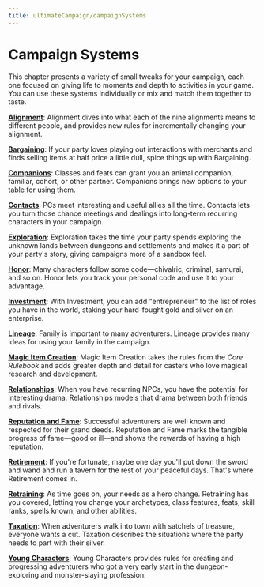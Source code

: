 ```yaml
---
title: ultimateCampaign/campaignSystems
---
```

# Campaign Systems

This chapter presents a variety of small tweaks for your campaign, each one focused on giving life to moments and depth to activities in your game. You can use these systems individually or mix and match them together to taste.

[**Alignment**](ultimateCampaign/campaignSystems_dir/alignment): Alignment dives into what each of the nine alignments means to different people, and provides new rules for incrementally changing your alignment.

[**Bargaining**](ultimateCampaign/campaignSystems_dir/bargaining): If your party loves playing out interactions with merchants and finds selling items at half price a little dull, spice things up with Bargaining.

[**Companions**](ultimateCampaign/campaignSystems_dir/companions): Classes and feats can grant you an animal companion, familiar, cohort, or other partner. Companions brings new options to your table for using them.

[**Contacts**](ultimateCampaign/campaignSystems_dir/contacts): PCs meet interesting and useful allies all the time. Contacts lets you turn those chance meetings and dealings into long-term recurring characters in your campaign.

[**Exploration**](ultimateCampaign/campaignSystems_dir/exploration): Exploration takes the time your party spends exploring the unknown lands between dungeons and settlements and makes it a part of your party's story, giving campaigns more of a sandbox feel.

[**Honor**](ultimateCampaign/campaignSystems_dir/honor): Many characters follow some code—chivalric, criminal, samurai, and so on. Honor lets you track your personal code and use it to your advantage.

[**Investment**](ultimateCampaign/campaignSystems_dir/investment): With Investment, you can add "entrepreneur" to the list of roles you have in the world, staking your hard-fought gold and silver on an enterprise.

[**Lineage**](ultimateCampaign/campaignSystems_dir/lineage): Family is important to many adventurers. Lineage provides many ideas for using your family in the campaign.

[**Magic Item Creation**](ultimateCampaign/campaignSystems_dir/magicItemCreation): Magic Item Creation takes the rules from the _Core Rulebook_ and adds greater depth and detail for casters who love magical research and development.

[**Relationships**](ultimateCampaign/campaignSystems_dir/relationships): When you have recurring NPCs, you have the potential for interesting drama. Relationships models that drama between both friends and rivals.

[**Reputation and Fame**](ultimateCampaign/campaignSystems_dir/reputationAndFame): Successful adventurers are well known and respected for their grand deeds. Reputation and Fame marks the tangible progress of fame—good or ill—and shows the rewards of having a high reputation.

[**Retirement**](ultimateCampaign/campaignSystems_dir/retirement): If you're fortunate, maybe one day you'll put down the sword and wand and run a tavern for the rest of your peaceful days. That's where Retirement comes in.

[**Retraining**](ultimateCampaign/campaignSystems_dir/retraining): As time goes on, your needs as a hero change. Retraining has you covered, letting you change your archetypes, class features, feats, skill ranks, spells known, and other abilities.

[**Taxation**](ultimateCampaign/campaignSystems_dir/taxation): When adventurers walk into town with satchels of treasure, everyone wants a cut. Taxation describes the situations where the party needs to part with their silver.

[**Young Characters**](ultimateCampaign/campaignSystems_dir/youngCharacters): Young Characters provides rules for creating and progressing adventurers who got a very early start in the dungeon-exploring and monster-slaying profession.

